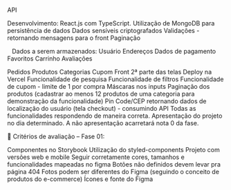 API   


Desenvolvimento: React.js com TypeScript.
Utilização de MongoDB para persistência de dados
Dados sensíveis criptografados
Validações - retornando mensagens para o front
Paginação

  Dados a serem armazenados:
Usuário
Endereços
Dados de pagamento
Favoritos
Carrinho
Avaliações

Pedidos
Produtos
Categorias
Cupom
Front
2ª parte das telas
Deploy na Vercel
Funcionalidade de pesquisa
Funcionalidade de filtros
Funcionalidade de cupom - limite de 1 por compra
Máscaras nos inputs
Paginação dos produtos (cadastrar ao menos 12 produtos de uma categoria para demonstração da funcionalidade)
Pin Code/CEP retornando dados de localização do usuário (tela checkout) - consumindo API
Todas as funcionalidades respondendo de maneira correta.
Apresentação do projeto no dia determinado. A não apresentação acarretará nota 0 da fase.

 

👀 Critérios de avaliação – Fase 01:

Componentes no Storybook
Utilização do styled-components
Projeto com versões web e mobile
Seguir corretamente cores, tamanhos e funcionalidades mapeadas no figma
Botões não definidos devem levar pra página 404
Fotos podem ser diferentes do Figma (seguindo o conceito de produtos do e-commerce)
Ícones e fonte do Figma